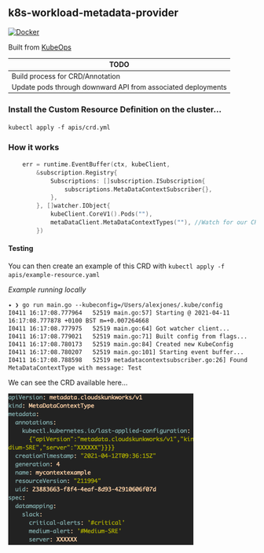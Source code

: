 ## k8s-workload-metadata-provider

[![Docker](https://github.com/AlexsJones/k8s-workload-metadata-provider/actions/workflows/docker-publish.yml/badge.svg)](https://github.com/AlexsJones/k8s-workload-metadata-provider/actions/workflows/docker-publish.yml)

Built from [KubeOps](https://github.com/AlexsJones/KubeOps)


| TODO                                                         |
|--------------------------------------------------------------|
| Build process for CRD/Annotation                             |
| Update pods through downward API from associated deployments |


### Install the Custom Resource Definition on the cluster...

`kubectl apply -f apis/crd.yml`

### How it works

```go
	err = runtime.EventBuffer(ctx, kubeClient,
		&subscription.Registry{
			Subscriptions: []subscription.ISubscription{
				subscriptions.MetaDataContextSubscriber{},
			},
		}, []watcher.IObject{
			kubeClient.CoreV1().Pods(""),
			metaDataClient.MetaDataContextTypes(""), //Watch for our CRD
		})
```

#### Testing

You can then create an example of this CRD with `kubectl apply -f apis/example-resource.yaml`

_Example running locally_

```
✦ ❯ go run main.go --kubeconfig=/Users/alexjones/.kube/config
I0411 16:17:08.777964   52519 main.go:57] Starting @ 2021-04-11 16:17:08.777878 +0100 BST m=+0.007264668
I0411 16:17:08.777975   52519 main.go:64] Got watcher client...
I0411 16:17:08.779021   52519 main.go:71] Built config from flags...
I0411 16:17:08.780173   52519 main.go:84] Created new KubeConfig
I0411 16:17:08.780207   52519 main.go:101] Starting event buffer...
I0411 16:17:08.788598   52519 metadatacontextsubscriber.go:26] Found MetaDataContextType with message: Test
```


We can see the CRD available here...

![image](image/crd.png)
